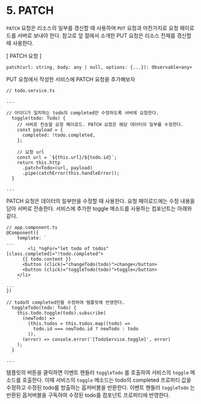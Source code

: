 # 5. PATCH

`PATCH` 요청은 리소스의 일부를 갱신할 때 사용하며 `PUT` 요청과 마찬가지로 요청 페이로드를 서버로 보내야 한다. 참고로 앞 절에서 소개한 PUT 요청은 리소스 전체를 갱신할 때 사용한다.

[ PATCH 요청 ]

```
patch(url: string, body: any | null, options: {...}): Observable<any>
```

PUT 요청에서 작성한 서비스에 PATCH 요청을 추가해보자

```tsx
// todo.service.ts

...

// 아이디가 일치하는 todo의 completed만 수정하도록 서버에 요청한다.
  toggle(todo: Todo) {
    // 서버로 전송할 요청 페이로드. PATCH 요청은 해당 데이터의 일부를 수정한다.
    const payload = {
      completed: !todo.completed,
    };

    // 요청 url
    const url = `${this.url}/${todo.id}`;
    return this.http
      .patch<Todo>(url, payload)
      .pipe(catchError(this.handleError));
  }

...
```

PATCH 요청은 데이터의 일부만을 수정할 때 사용한다. 요청 페이로드에는 수정 내용을 담아 서버로 전송한다. 서비스에 추가한 toggle 메소드를 사용하는 컴포넌트는 아래와 같다.

```tsx
// app.component.ts
@Component({
	template: `
...
		<li *ngFor="let todo of todos" [class.completed]="!todo.completed">
      {{ todo.content }}
      <button (click)="changeTodo(todo)">change</button>
      <button (click)="toggleTodo(todo)">toggle</button>
    </li>
	`
...
})

// todo의 completed만을 수정하여 템플릿에 반영한다.
  toggleTodo(todo: Todo) {
    this.todo.toggle(todo).subscribe(
      (newTodo) =>
        (this.todos = this.todos.map((todo) =>
          todo.id === newTodo.id ? newTodo : todo
        )),
      (error) => console.error('[TodoService.toggle]', error)
    );
  }

...
```

템플릿의 <toggle> 버튼을 클릭하면 이벤트 핸들러 `toggleTodo` 를 호출하여 서비스의 `toggle` 메소드를 호출한다. 이때 서비스의 `toggle` 메소드는 todo의 completed 프로퍼티 값을 수정하고 수정된 todo를 방출하는 옵저버블을 반환한다. 이벤트 핸들러 `toggleTodo` 는 반환된 옵저버블을 구독하여 수정된 todo를 컴포넌트 프로퍼티에 반영한다.